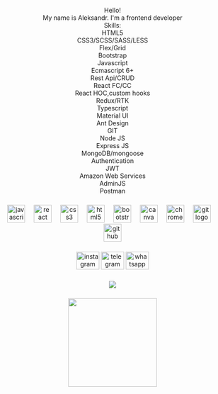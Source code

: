 <p align="center">Hello!<br>My name is Aleksandr. I'm a frontend developer<br>Skills:
<br>HTML5
<br>
CSS3/SCSS/SASS/LESS 
<br>
Flex/Grid 
<br>
Bootstrap
<br>
Javascript
<br>
Ecmascript 6+ 
<br>
Rest Api/CRUD 
<br>
React FC/CC 
<br>
React HOC,custom hooks 
<br>
Redux/RTK
<br>
Typescript 
<br>
Material UI 
<br>
Ant Design 
<br>
GIT
<br>
Node JS 
<br>
Express JS 
<br>
MongoDB/mongoose 
<br>
Authentication
<br>
JWT
<br>
Amazon Web Services 
<br>
AdminJS 
<br>
Postman
<br></p>

###

<div align="center">
  <img src="https://cdn.jsdelivr.net/gh/devicons/devicon/icons/javascript/javascript-original.svg" height="40" alt="javascript logo"  />
  <img width="12" />
  <img src="https://cdn.jsdelivr.net/gh/devicons/devicon/icons/react/react-original.svg" height="40" alt="react logo"  />
  <img width="12" />
  <img src="https://cdn.jsdelivr.net/gh/devicons/devicon/icons/css3/css3-original.svg" height="40" alt="css3 logo"  />
  <img width="12" />
  <img src="https://cdn.jsdelivr.net/gh/devicons/devicon/icons/html5/html5-original.svg" height="40" alt="html5 logo"  />
  <img width="12" />
  <img src="https://cdn.jsdelivr.net/gh/devicons/devicon/icons/bootstrap/bootstrap-original.svg" height="40" alt="bootstrap logo"  />
  <img width="12" />
  <img src="https://cdn.jsdelivr.net/gh/devicons/devicon/icons/canva/canva-original.svg" height="40" alt="canva logo"  />
  <img width="12" />
  <img src="https://cdn.jsdelivr.net/gh/devicons/devicon/icons/chrome/chrome-original.svg" height="40" alt="chrome logo"  />
  <img width="12" />
  <img src="https://cdn.jsdelivr.net/gh/devicons/devicon/icons/git/git-original.svg" height="40" alt="git logo"  />
  <img width="12" />
  <img src="https://cdn.jsdelivr.net/gh/devicons/devicon/icons/github/github-original.svg" height="40" alt="github logo"  />
</div>

###

<div align="center">
  <img src="https://raw.githubusercontent.com/maurodesouza/profile-readme-generator/master/src/assets/icons/social/instagram/default.svg" width="52" height="40" alt="instagram logo"  />
  <img src="https://raw.githubusercontent.com/maurodesouza/profile-readme-generator/master/src/assets/icons/social/telegram/default.svg" width="52" height="40" alt="telegram logo"  />
  <img src="https://raw.githubusercontent.com/maurodesouza/profile-readme-generator/master/src/assets/icons/social/whatsapp/default.svg" width="52" height="40" alt="whatsapp logo"  />
</div>

###

<div align="center">
  <img src="https://profile-counter.glitch.me/developerAleksandr777/count.svg?"  />
</div>

###

<div align="center">
  <img height="200" src="https://media.giphy.com/media/SvFocn0wNMx0iv2rYz/giphy.gif"  />
</div>

###
